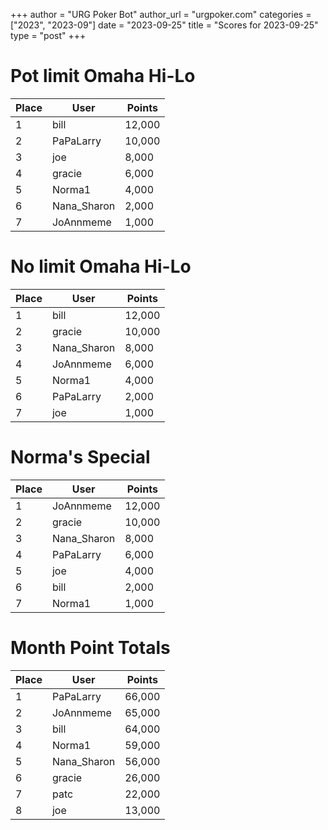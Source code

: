 +++
author = "URG Poker Bot"
author_url = "urgpoker.com"
categories = ["2023", "2023-09"]
date = "2023-09-25"
title = "Scores for 2023-09-25"
type = "post"
+++
# Pot limit Omaha Hi-Lo

| Place | User | Points |
|-------|------|--------|
| 1 | bill | 12,000 |
| 2 | PaPaLarry | 10,000 |
| 3 | joe | 8,000 |
| 4 | gracie | 6,000 |
| 5 | Norma1 | 4,000 |
| 6 | Nana_Sharon | 2,000 |
| 7 | JoAnnmeme | 1,000 |

# No limit Omaha Hi-Lo

| Place | User | Points |
|-------|------|--------|
| 1 | bill | 12,000 |
| 2 | gracie | 10,000 |
| 3 | Nana_Sharon | 8,000 |
| 4 | JoAnnmeme | 6,000 |
| 5 | Norma1 | 4,000 |
| 6 | PaPaLarry | 2,000 |
| 7 | joe | 1,000 |

# Norma's Special

| Place | User | Points |
|-------|------|--------|
| 1 | JoAnnmeme | 12,000 |
| 2 | gracie | 10,000 |
| 3 | Nana_Sharon | 8,000 |
| 4 | PaPaLarry | 6,000 |
| 5 | joe | 4,000 |
| 6 | bill | 2,000 |
| 7 | Norma1 | 1,000 |

# Month Point Totals

| Place | User | Points |
|-------|------|--------|
| 1 | PaPaLarry | 66,000 |
| 2 | JoAnnmeme | 65,000 |
| 3 | bill | 64,000 |
| 4 | Norma1 | 59,000 |
| 5 | Nana_Sharon | 56,000 |
| 6 | gracie | 26,000 |
| 7 | patc | 22,000 |
| 8 | joe | 13,000 |
